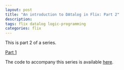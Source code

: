 ```yaml
---
layout: post
title: "An introduction to DAtalog in Flix: Part 2"
description: 
tags: flix datalog logic-programming
categories: flix
---
```


This is part 2 of a series.

[Part 1](http://paulbutcher.com/blog/2022/datalog1/)

The code to accompany this series is available [here](https://github.com/paulbutcher/datalog-flix).

